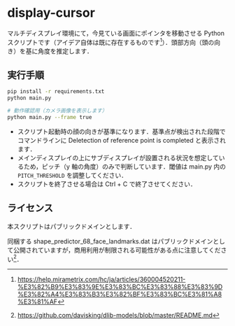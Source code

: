 # display-cursor

マルチディスプレイ環境にて，今見ている画面にポインタを移動させる Python スクリプトです（アイデア自体は既に存在するものです[^existing]）．頭部方向（頭の向き）を基に角度を推定します．

[^existing]: https://help.mirametrix.com/hc/ja/articles/360004520211-%E3%82%B9%E3%83%9E%E3%83%BC%E3%83%88%E3%83%9D%E3%82%A4%E3%83%B3%E3%82%BF%E3%83%BC%E3%81%A8%E3%81%AF

## 実行手順

```bash
pip install -r requirements.txt
python main.py

# 動作確認用（カメラ画像を表示します）
python main.py --frame true
```

- スクリプト起動時の顔の向きが基準になります．基準点が検出された段階でコマンドラインに Deletection of reference point is completed と表示されます．
- メインディスプレイの上にサブディスプレイが設置される状況を想定しているため，ピッチ（y 軸の角度）のみで判断しています．閾値は main.py 内の `PITCH_THRESHOLD` を調整してください．
- スクリプトを終了させる場合は Ctrl + C で終了させてください．

## ライセンス

本スクリプトはパブリックドメインとします．

同梱する shape_predictor_68_face_landmarks.dat はパブリックドメインとして公開されていますが，商用利用が制限される可能性がある点に注意してください[^public]．

[^public]: https://github.com/davisking/dlib-models/blob/master/README.md

